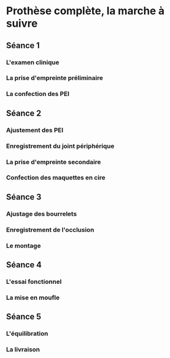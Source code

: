 # Prothèse complète, la marche à suivre


## Séance 1
### L'examen clinique

### La prise d'empreinte préliminaire

### La confection des PEI


## Séance 2
### Ajustement des PEI

### Enregistrement du joint périphérique

### La prise d'empreinte secondaire

### Confection des maquettes en cire


## Séance 3
### Ajustage des bourrelets

### Enregistrement de l'occlusion

### Le montage


## Séance 4
### L'essai fonctionnel

### La mise en moufle


## Séance 5
### L'équilibration

### La livraison 
